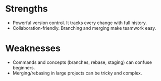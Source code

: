 # Strengths
- Powerful version control. It tracks every change with full history.
- Collaboration-friendly. Branching and merging make teamwork easy.

# Weaknesses
- Commands and concepts (branches, rebase, staging) can confuse beginners.
- Merging/rebasing in large projects can be tricky and complex.